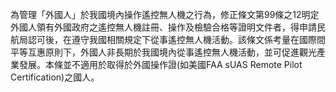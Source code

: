 <p>為管理「外國人」於我國境內操作遙控無人機之行為，修正條文第99條之12明定外國人領有外國政府之遙控無人機註冊、操作及檢驗合格等證明文件者，得申請民航局認可後，在遵守我國相關規定下從事遙控無人機活動。該條文係考量在國際間平等互惠原則下，外國人非長期於我國境內從事遙控無人機活動，並可促進觀光產業發展。本條並不適用於取得於外國操作證(如美國FAA sUAS Remote Pilot Certification)之國人。</p>